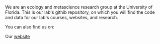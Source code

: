 We are an ecology and metascience research group at the University of Florida. This is our lab's githib repository, on which you will find the code and data for our lab's courses, websites, and research.

You can also find us on:

Our [website](https://tropicos.netlify.app/)
